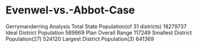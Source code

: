 # Evenwel-vs.-Abbot-Case
Gerrymanderring Analysis
Total State Population(of 31 districts)	18279737
Ideal District Population	589669
Plan Overall Range	117249
Smallest District Population(27)	524120
Largest District Population(3)	641369

